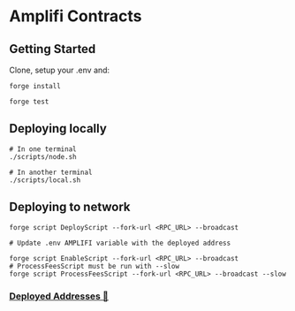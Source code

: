 # Amplifi Contracts

## Getting Started

Clone, setup your .env and:
```
forge install

forge test
```

## Deploying locally
```
# In one terminal
./scripts/node.sh

# In another terminal
./scripts/local.sh
```

## Deploying to network

```
forge script DeployScript --fork-url <RPC_URL> --broadcast

# Update .env AMPLIFI variable with the deployed address

forge script EnableScript --fork-url <RPC_URL> --broadcast
# ProcessFeesScript must be run with --slow
forge script ProcessFeesScript --fork-url <RPC_URL> --broadcast --slow
```

### [Deployed Addresses 🔗](https://docs.perpetualyield.io/engineering/deployed-contract-addresses)

